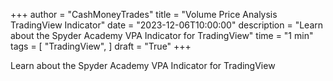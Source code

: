 +++
author = "CashMoneyTrades"
title = "Volume Price Analysis TradingView Indicator"
date = "2023-12-06T10:00:00"
description = "Learn about the Spyder Academy VPA Indicator for TradingView"
time = "1 min"
tags = [
   "TradingView",
]
draft = "True"
+++

Learn about the Spyder Academy VPA Indicator for TradingView